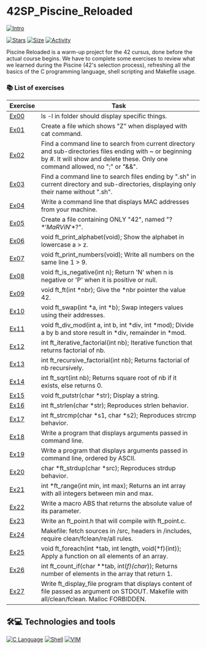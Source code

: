 # 42SP_Piscine_Reloaded

 [![Intro](https://img.shields.io/badge/Cursus-Piscine__Reloaded-success?style=for-the-badge&logo=42)](https://github.com/maluojuara/42SP_Piscine_Reloaded)
 
 [![Stars](https://img.shields.io/github/stars/maluojuara/42SP_Piscine_Reloaded?color=ffff00&label=Stars&logo=github&style=flat)](https://github.com/maluojuara/42SP_Piscine_Reloaded)
 [![Size](https://img.shields.io/github/repo-size/maluojuara/42SP_Piscine_Reloaded?color=blue&label=Size&logo=Size&style=?style=flat)](https://github.com/maluojuara/42SP_Piscine_Reloaded)
 [![Activity](https://img.shields.io/github/last-commit/maluojuara/42SP_Piscine_Reloaded?color=red&label=Last%20Commit&style=flat)](https://github.com/maluojuara/42SP_Piscine_Reloaded)

Piscine Reloaded is a warm-up project for the 42 cursus, done before the actual course begins. We have to complete some exercises to review what we learned during the Piscine (42's selection process), refreshing all the basics of the C programming language, shell scripting and Makefile usage.

### 📚 List of exercises

| Exercise | Task                                                                                                          |
|----------|---------------------------------------------------------------------------------------------------------------|
| [Ex00](./ex00) | ls -l in folder should display specific things.                                                               |
| [Ex01](./ex01) | Create a file which shows "Z" when displayed with cat command.                                                |
| [Ex02](./ex02) | Find a command line to search from current directory and sub-directories files ending with ~ or beginning by #. It will show and delete these. Only one command allowed, no ";" or "&&". |
| [Ex03](./ex03) | Find a command line to search files ending by ".sh" in current directory and sub-directories, displaying only their name without ".sh". |
| [Ex04](./ex04) | Write a command line that displays MAC addresses from your machine.                                           |
| [Ex05](./ex05) | Create a file containing ONLY "42", named "\?$*'MaRViN'*$?\".                                                    |
| [Ex06](./ex06) | void ft_print_alphabet(void); Show the alphabet in lowercase a > z.                                          |
| [Ex07](./ex07) | void ft_print_numbers(void); Write all numbers on the same line 1 > 9.                                       |
| [Ex08](./ex08) | void ft_is_negative(int n); Return 'N' when n is negative or 'P' when it is positive or null.          |
| [Ex09](./ex09) | void ft_ft(int *nbr); Give the *nbr pointer the value 42.                                                    |
| [Ex10](./ex10) | void ft_swap(int *a, int *b); Swap integers values using their addresses.                                     |
| [Ex11](./ex11) | void ft_div_mod(int a, int b, int *div, int *mod); Divide a by b and store result in *div, remainder in *mod. |
| [Ex12](./ex12) | int ft_iterative_factorial(int nb); Iterative function that returns factorial of nb.                          |
| [Ex13](./ex13) | int ft_recursive_factorial(int nb); Returns factorial of nb recursively.                                     |
| [Ex14](./ex14) | int ft_sqrt(int nb); Returns square root of nb if it exists, else returns 0.                                 |
| [Ex15](./ex15) | void ft_putstr(char *str); Display a string.                                                                  |
| [Ex16](./ex16) | int ft_strlen(char *str); Reproduces strlen behavior.                                                         |
| [Ex17](./ex17) | int ft_strcmp(char *s1, char *s2); Reproduces strcmp behavior.                                               |
| [Ex18](./ex18) | Write a program that displays arguments passed in command line.                                              |
| [Ex19](./ex19) | Write a program that displays arguments passed in command line, ordered by ASCII.                            |
| [Ex20](./ex20) | char *ft_strdup(char *src); Reproduces strdup behavior.                                                      |
| [Ex21](./ex21) | int *ft_range(int min, int max); Returns an int array with all integers between min and max.                  |
| [Ex22](./ex22) | Write a macro ABS that returns the absolute value of its parameter.                                           |
| [Ex23](./ex23) | Write an ft_point.h that will compile with ft_point.c.                                                       |
| [Ex24](./ex24) | Makefile: fetch sources in /src, headers in /includes, require clean/fclean/re/all rules.                     |
| [Ex25](./ex25) | void ft_foreach(int *tab, int length, void(*f)(int)); Apply a function on all elements of an array.          |
| [Ex26](./ex26) | int ft_count_if(char **tab, int(*f)(char*)); Returns number of elements in the array that return 1.           |
| [Ex27](./ex27) | Write ft_display_file program that displays content of file passed as argument on STDOUT. Makefile with all/clean/fclean. Malloc FORBIDDEN.|

## 🛠️💻  Technologies and tools

[![C Language](https://img.shields.io/badge/C-00599C?style=for-the-badge&logo=c&logoColor=white)](https://www.c-language.org/)
[![Shell](https://img.shields.io/badge/Shell_Script-121011?style=for-the-badge&logo=gnu-bash&logoColor=white)](https://www.shellscript.sh/)
[![VIM](https://img.shields.io/badge/VIM-%2311AB00.svg?&style=for-the-badge&logo=vim&logoColor=white)](https://www.vim.org/)
